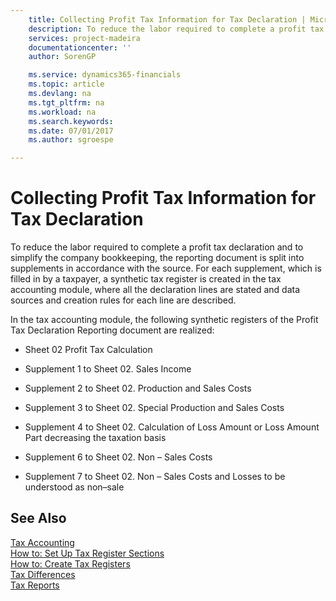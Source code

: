 ```yaml
---
    title: Collecting Profit Tax Information for Tax Declaration | Microsoft Docs
    description: To reduce the labor required to complete a profit tax declaration and to simplify the company bookkeeping, the reporting document is split into supplements in accordance with the source. For each supplement, which is filled in by a taxpayer, a synthetic tax register is created in the tax accounting module, where all the declaration lines are stated and data sources and creation rules for each line are described.
    services: project-madeira
    documentationcenter: ''
    author: SorenGP

    ms.service: dynamics365-financials
    ms.topic: article
    ms.devlang: na
    ms.tgt_pltfrm: na
    ms.workload: na
    ms.search.keywords:
    ms.date: 07/01/2017
    ms.author: sgroespe

---
```

# Collecting Profit Tax Information for Tax Declaration
To reduce the labor required to complete a profit tax declaration and to simplify the company bookkeeping, the reporting document is split into supplements in accordance with the source. For each supplement, which is filled in by a taxpayer, a synthetic tax register is created in the tax accounting module, where all the declaration lines are stated and data sources and creation rules for each line are described.  
  
 In the tax accounting module, the following synthetic registers of the Profit Tax Declaration Reporting document are realized:  
  
-   Sheet 02 Profit Tax Calculation  
  
-   Supplement 1 to Sheet 02. Sales Income  
  
-   Supplement 2 to Sheet 02. Production and Sales Costs  
  
-   Supplement 3 to Sheet 02. Special Production and Sales Costs  
  
-   Supplement 4 to Sheet 02. Calculation of Loss Amount or Loss Amount Part decreasing the taxation basis  
  
-   Supplement 6 to Sheet 02. Non – Sales Costs  
  
-   Supplement 7 to Sheet 02. Non – Sales Costs and Losses to be understood as non–sale  
  
## See Also  
 [Tax Accounting](tax-accounting.md)   
 [How to: Set Up Tax Register Sections](how-to-set-up-tax-register-sections.md)   
 [How to: Create Tax Registers](how-to-create-tax-registers.md)   
 [Tax Differences](tax-differences.md)   
 [Tax Reports](assetId:///e42ca8e7-1cee-4fb8-9f71-e596f29cabc3)